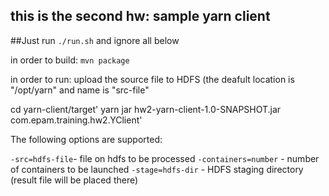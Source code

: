 ## this is the second hw: sample yarn client


##Just run `./run.sh` and ignore all below

in order to build: `mvn package`


in order to run:
upload the source file to HDFS (the deafult location is "/opt/yarn" and name is "src-file"

cd yarn-client/target'
yarn jar hw2-yarn-client-1.0-SNAPSHOT.jar com.epam.training.hw2.YClient'


The following options are supported:

 `-src=hdfs-file`- file on hdfs to be processed
 `-containers=number` - number of containers to be launched
 `-stage=hdfs-dir` - HDFS staging directory (result file will be placed there)

